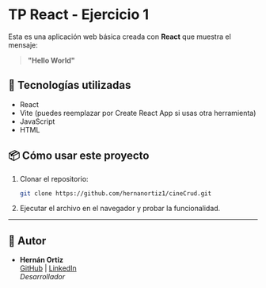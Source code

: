 # TP React - Ejercicio 1 

Esta es una aplicación web básica creada con **React** que muestra el mensaje:

> **"Hello World"**

## 🚀 Tecnologías utilizadas

- React
- Vite (puedes reemplazar por Create React App si usas otra herramienta)
- JavaScript
- HTML



## 📦 Cómo usar este proyecto
1. Clonar el repositorio:

   ```bash
   git clone https://github.com/hernanortiz1/cineCrud.git
   ```
2. Ejecutar el archivo en el navegador y probar la funcionalidad.

---

## 👤 Autor

- **Hernán Ortiz**  
  [GitHub](https://github.com/hernanortiz1) | [LinkedIn](https://www.linkedin.com/in/hern%C3%A1n-ortiz/)  
  *Desarrollador*